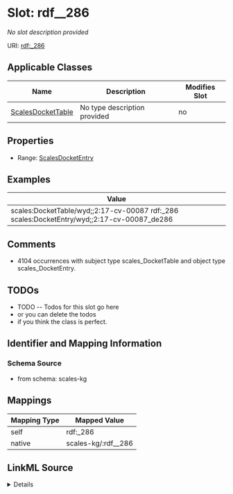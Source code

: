 

# Slot: rdf__286


_No slot description provided_





URI: [rdf:_286](http://www.w3.org/1999/02/22-rdf-syntax-ns#_286)



<!-- no inheritance hierarchy -->





## Applicable Classes

| Name | Description | Modifies Slot |
| --- | --- | --- |
| [ScalesDocketTable](../classes/ScalesDocketTable.md) | No type description provided |  no  |







## Properties

* Range: [ScalesDocketEntry](../classes/ScalesDocketEntry.md)






## Examples

| Value |
| --- |
| scales:DocketTable/wyd;;2:17-cv-00087 rdf:_286 scales:DocketEntry/wyd;;2:17-cv-00087_de286 |

## Comments

* 4104 occurrences with subject type scales_DocketTable and object type scales_DocketEntry.

## TODOs

* TODO -- Todos for this slot go here
* or you can delete the todos
* if you think the class is perfect.

## Identifier and Mapping Information







### Schema Source


* from schema: scales-kg




## Mappings

| Mapping Type | Mapped Value |
| ---  | ---  |
| self | rdf:_286 |
| native | scales-kg/:rdf__286 |




## LinkML Source

<details>
```yaml
name: rdf__286
description: No slot description provided
todos:
- TODO -- Todos for this slot go here
- or you can delete the todos
- if you think the class is perfect.
comments:
- 4104 occurrences with subject type scales_DocketTable and object type scales_DocketEntry.
examples:
- value: scales:DocketTable/wyd;;2:17-cv-00087 rdf:_286 scales:DocketEntry/wyd;;2:17-cv-00087_de286
from_schema: scales-kg
rank: 1000
slot_uri: rdf:_286
alias: rdf__286
domain_of:
- scales_DocketTable
range: scales_DocketEntry

```
</details>